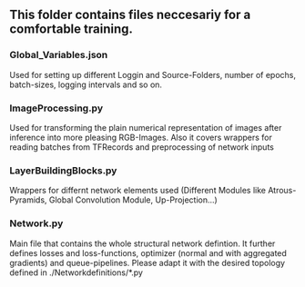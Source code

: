 ## This folder contains files neccesariy for a comfortable training.

### Global_Variables.json
Used for setting up different Loggin and Source-Folders, number of epochs, batch-sizes, logging intervals and so on.

### ImageProcessing.py
Used for transforming the plain numerical representation of images after inference into more pleasing RGB-Images. 
Also it covers wrappers for reading batches from TFRecords and preprocessing of network inputs

### LayerBuildingBlocks.py
Wrappers for differnt network elements used (Different Modules like Atrous-Pyramids, Global Convolution Module, Up-Projection...)

### Network.py
Main file that contains the whole structural network defintion. It further defines losses and loss-functions, optimizer (normal and with aggregated gradients) and queue-pipelines. Please adapt it with the desired topology defined in ./Networkdefinitions/*.py

